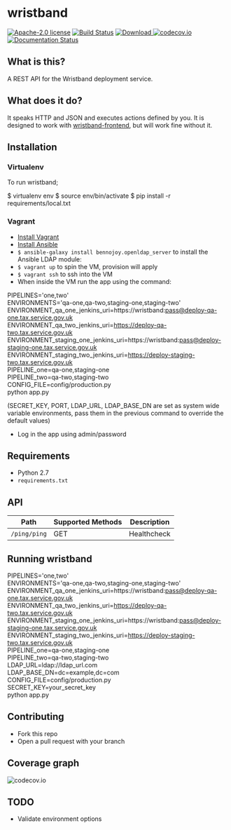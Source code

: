 # wristband

[![Apache-2.0 license](http://img.shields.io/badge/license-Apache-brightgreen.svg)](http://www.apache.org/licenses/LICENSE-2.0.html) [![Build Status](https://travis-ci.org/hmrc/wristband.svg)](https://travis-ci.org/hmrc/wristband) [ ![Download](https://api.bintray.com/packages/hmrc/releases/wristband/images/download.svg) ](https://bintray.com/hmrc/releases/wristband/_latestVersion)
[![codecov.io](http://codecov.io/github/hmrc/wristband/coverage.svg?branch=master)](http://codecov.io/github/hmrc/wristband?branch=master)
[![Documentation Status](https://readthedocs.org/projects/wristband/badge/?version=latest)](https://readthedocs.org/projects/wristband/?badge=latest)

## What is this?

A REST API for the Wristband deployment service.

## What does it do?

It speaks HTTP and JSON and executes actions defined by you. It is designed to work with [wristband-frontend][1], but will work fine without it.

## Installation

### Virtualenv
To run wristband;

$ virtualenv env
$ source env/bin/activate
$ pip install -r requirements/local.txt

### Vagrant 

- [Install Vagrant](https://docs.vagrantup.com/v2/installation/)
- [Install Ansible](https://docs.ansible.com/ansible/intro_installation.html)
- `$ ansible-galaxy install bennojoy.openldap_server` to install the Ansible LDAP module: 
- `$ vagrant up` to spin the VM, provision will apply
- `$ vagrant ssh` to ssh into the VM
- When inside the VM run the app using the command:

PIPELINES='one,two'  \
ENVIRONMENTS='qa-one,qa-two,staging-one,staging-two' \
ENVIRONMENT_qa_one_jenkins_uri=https://wristband:pass@deploy-qa-one.tax.service.gov.uk  \
ENVIRONMENT_qa_two_jenkins_uri=https://deploy-qa-two.tax.service.gov.uk  \
ENVIRONMENT_staging_one_jenkins_uri=https://wristband:pass@deploy-staging-one.tax.service.gov.uk  \
ENVIRONMENT_staging_two_jenkins_uri=https://deploy-staging-two.tax.service.gov.uk  \
PIPELINE_one=qa-one,staging-one \
PIPELINE_two=qa-two,staging-two \
CONFIG_FILE=config/production.py \
python app.py

(SECRET_KEY, PORT, LDAP_URL, LDAP_BASE_DN are set as system wide variable environments, pass them in the previous
command to override the default values)

- Log in the app using admin/password

## Requirements

- Python 2.7
- `requirements.txt`

## API

| Path | Supported Methods | Description |
| ---- | ----------------- | ----------- |
| `/ping/ping` | GET | Healthcheck |

## Running wristband

PIPELINES='one,two'  \
ENVIRONMENTS='qa-one,qa-two,staging-one,staging-two' \
ENVIRONMENT_qa_one_jenkins_uri=https://wristband:pass@deploy-qa-one.tax.service.gov.uk  \
ENVIRONMENT_qa_two_jenkins_uri=https://deploy-qa-two.tax.service.gov.uk  \
ENVIRONMENT_staging_one_jenkins_uri=https://wristband:pass@deploy-staging-one.tax.service.gov.uk  \
ENVIRONMENT_staging_two_jenkins_uri=https://deploy-staging-two.tax.service.gov.uk  \
PIPELINE_one=qa-one,staging-one \
PIPELINE_two=qa-two,staging-two \
LDAP_URL=ldap://ldap_url.com \
LDAP_BASE_DN=dc=example,dc=com \
CONFIG_FILE=config/production.py \
SECRET_KEY=your_secret_key \
python app.py

## Contributing

- Fork this repo
- Open a pull request with your branch

## Coverage graph

![codecov.io](http://codecov.io/github/hmrc/wristband/branch.svg?branch=master)

[1]: https://github.tools.tax.service.gov.uk/HMRC/wristband-frontend


TODO
--
* Validate environment options
